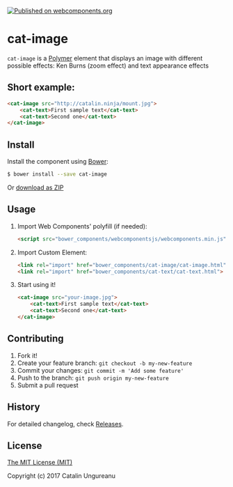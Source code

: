 [![Published on webcomponents.org](https://img.shields.io/badge/webcomponents.org-published-blue.svg)](https://beta.webcomponents.org/element/the-catalin/cat-image)

# cat-image

`cat-image` is a [Polymer](https://github.com/Polymer/polymer) element that displays an image with different possible effects: Ken Burns (zoom effect) and text appearance effects

## Short example:

<!--
```
<custom-element-demo>
  <template>  	
    <link rel="import" href="cat-image.html">
    <link rel="import" href="../cat-text/cat-text.html">

	<style>
	  cat-text {
	    background-color: rgba(255,255,255,0.5);
	    padding: 5px;
	    font-size: 18px;
	  }
	</style>

    <next-code-block></next-code-block>
  </template>
</custom-element-demo>
```
-->
```html
<cat-image src="http://catalin.ninja/mount.jpg">
	<cat-text>First sample text</cat-text>
	<cat-text>Second one</cat-text>
</cat-image>
```

## Install

Install the component using [Bower](http://bower.io/):

```sh
$ bower install --save cat-image
```

Or [download as ZIP](https://github.com/the-catalin/cat-image/archive/master.zip)

## Usage

1. Import Web Components' polyfill (if needed):

    ```html
    <script src="bower_components/webcomponentsjs/webcomponents.min.js"></script>
    ```

2. Import Custom Element:

    ```html
    <link rel="import" href="bower_components/cat-image/cat-image.html">
    <link rel="import" href="bower_components/cat-text/cat-text.html">
    ```

3. Start using it!

	```html
	<cat-image src="your-image.jpg">
		<cat-text>First sample text</cat-text>
		<cat-text>Second one</cat-text>
	</cat-image>
	```

## Contributing

1. Fork it!
2. Create your feature branch: `git checkout -b my-new-feature`
3. Commit your changes: `git commit -m 'Add some feature'`
4. Push to the branch: `git push origin my-new-feature`
5. Submit a pull request

## History

For detailed changelog, check [Releases](https://github.com/the-catalin/cat-image/releases).

## License

[The MIT License (MIT)](https://opensource.org/licenses/MIT)

Copyright (c) 2017 Catalin Ungureanu